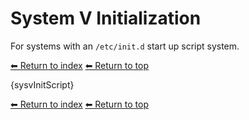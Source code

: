 # System V Initialization

For systems with an `/etc/init.d` start up script system.

[⬅ Return to index](index.md)
[⬅ Return to top](../index.md)

{sysvInitScript}

[⬅ Return to index](index.md)
[⬅ Return to top](../index.md)
